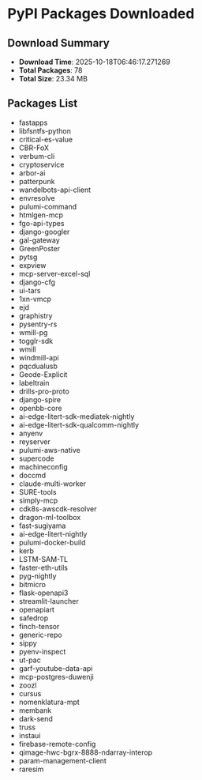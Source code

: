 # PyPI Packages Downloaded

## Download Summary
- **Download Time**: 2025-10-18T06:46:17.271269
- **Total Packages**: 78
- **Total Size**: 23.34 MB

## Packages List
- fastapps
- libfsntfs-python
- critical-es-value
- CBR-FoX
- verbum-cli
- cryptoservice
- arbor-ai
- patterpunk
- wandelbots-api-client
- envresolve
- pulumi-command
- htmlgen-mcp
- fgo-api-types
- django-googler
- gal-gateway
- GreenPoster
- pytsg
- expview
- mcp-server-excel-sql
- django-cfg
- ui-tars
- 1xn-vmcp
- ejd
- graphistry
- pysentry-rs
- wmill-pg
- togglr-sdk
- wmill
- windmill-api
- pqcdualusb
- Geode-Explicit
- labeltrain
- drills-pro-proto
- django-spire
- openbb-core
- ai-edge-litert-sdk-mediatek-nightly
- ai-edge-litert-sdk-qualcomm-nightly
- anyenv
- reyserver
- pulumi-aws-native
- supercode
- machineconfig
- doccmd
- claude-multi-worker
- SURE-tools
- simply-mcp
- cdk8s-awscdk-resolver
- dragon-ml-toolbox
- fast-sugiyama
- ai-edge-litert-nightly
- pulumi-docker-build
- kerb
- LSTM-SAM-TL
- faster-eth-utils
- pyg-nightly
- bitmicro
- flask-openapi3
- streamlit-launcher
- openapiart
- safedrop
- finch-tensor
- generic-repo
- sippy
- pyenv-inspect
- ut-pac
- garf-youtube-data-api
- mcp-postgres-duwenji
- zoozl
- cursus
- nomenklatura-mpt
- membank
- dark-send
- truss
- instaui
- firebase-remote-config
- qimage-hwc-bgrx-8888-ndarray-interop
- param-management-client
- raresim
